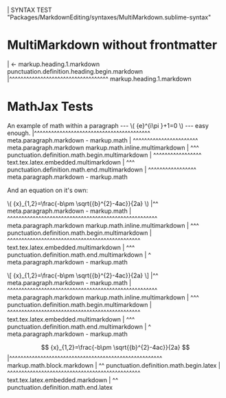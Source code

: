 | SYNTAX TEST "Packages/MarkdownEditing/syntaxes/MultiMarkdown.sublime-syntax"

# MultiMarkdown without frontmatter
| <- markup.heading.1.markdown punctuation.definition.heading.begin.markdown
|^^^^^^^^^^^^^^^^^^^^^^^^^^^^^^^^^^^ markup.heading.1.markdown

# MathJax Tests

An example of math within a paragraph --- \\( {e}^{i\pi }+1=0 \\) --- easy enough.
|^^^^^^^^^^^^^^^^^^^^^^^^^^^^^^^^^^^^^^^^^ meta.paragraph.markdown - markup.math
|                                         ^^^^^^^^^^^^^^^^^^^^^^^ meta.paragraph.markdown markup.math.inline.multimarkdown
|                                         ^^^ punctuation.definition.math.begin.multimarkdown
|                                            ^^^^^^^^^^^^^^^^^ text.tex.latex.embedded.multimarkdown
|                                                             ^^^ punctuation.definition.math.end.multimarkdown
|                                                                 ^^^^^^^^^^^^^^^^^ meta.paragraph.markdown - markup.math

And an equation on it's own:

   \\( {x}_{1,2}=\frac{-b\pm \sqrt{{b}^{2}-4ac}}{2a} \\)
|^^ meta.paragraph.markdown - markup.math
|  ^^^^^^^^^^^^^^^^^^^^^^^^^^^^^^^^^^^^^^^^^^^^^^^^^^^^^ meta.paragraph.markdown markup.math.inline.multimarkdown
|  ^^^ punctuation.definition.math.begin.multimarkdown
|     ^^^^^^^^^^^^^^^^^^^^^^^^^^^^^^^^^^^^^^^^^^^^^^^ text.tex.latex.embedded.multimarkdown
|                                                    ^^^ punctuation.definition.math.end.multimarkdown
|                                                       ^ meta.paragraph.markdown - markup.math

   \\[ {x}_{1,2}=\frac{-b\pm \sqrt{{b}^{2}-4ac}}{2a} \\]
|^^ meta.paragraph.markdown - markup.math
|  ^^^^^^^^^^^^^^^^^^^^^^^^^^^^^^^^^^^^^^^^^^^^^^^^^^^^^ meta.paragraph.markdown markup.math.inline.multimarkdown
|  ^^^ punctuation.definition.math.begin.multimarkdown
|     ^^^^^^^^^^^^^^^^^^^^^^^^^^^^^^^^^^^^^^^^^^^^^^^ text.tex.latex.embedded.multimarkdown
|                                                    ^^^ punctuation.definition.math.end.multimarkdown
|                                                       ^ meta.paragraph.markdown - markup.math

   $$ {x}_{1,2}=\frac{-b\pm \sqrt{{b}^{2}-4ac}}{2a} $$
|^^^^^^^^^^^^^^^^^^^^^^^^^^^^^^^^^^^^^^^^^^^^^^^^^^^^^^ markup.math.block.markdown
|  ^^ punctuation.definition.math.begin.latex
|    ^^^^^^^^^^^^^^^^^^^^^^^^^^^^^^^^^^^^^^^^^^^^^^^ text.tex.latex.embedded.markdown
|                                                   ^^ punctuation.definition.math.end.latex
